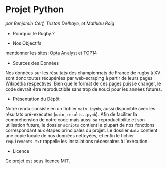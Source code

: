 # Projet Python

*par Benjamin Cerf, Tristan Delhaye, et Mathieu Roig*

+ Pourquoi le Rugby ?

+ Nos Objectifs

mentionner les sites:
[Opta Analyst](https://theanalyst.com/2024/01/club-rugby-stats-hub) et [TOP14](https://top14.lnr.fr/calendrier-et-resultats)



+ Sources des Données

Nos données sur les résultats des championnats de France de rugby à XV sont donc toutes récupérées par web-scraping à partir de leurs pages Wikipédia respectives. Bien que le format de ces pages puisse changer, le code devrait être reproductible sans trop de souci pour les années futures.

+ Présentation du Dépôt

Notre rendu consiste en un fichier ```main.ipynb```, aussi disponible avec les résultats pré-exécutés (```main_results.ipynb```). Afin de faciliter la compréhension de notre code mais aussi sa reproductibilité et son utilisation future, le dossier ```scripts``` contient la plupart de nos fonctions correspondant aux étapes principales du projet. Le dossier ```data``` contient une copie locale de nos données nettoyées, et enfin le fichier ```requirements.txt``` rappelle les installations nécessaires à l'exécution.

+ Licence

Ce projet est sous licence MIT.
